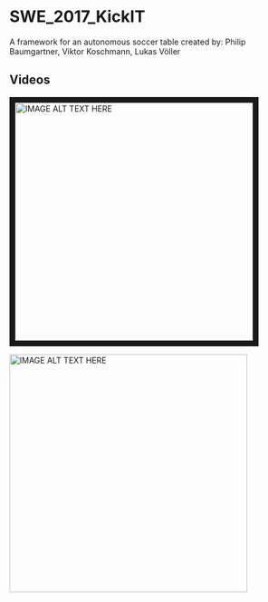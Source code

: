 # SWE_2017_KickIT
A framework for an autonomous soccer table
created by: Philip Baumgartner, Viktor Koschmann, Lukas Völler

## Videos
<p>
<a href="http://www.youtube.com/watch?feature=player_embedded&v=QViL1nncUuw
" target="_blank"><img src="http://img.youtube.com/vi/QViL1nncUuw/0.jpg" 
alt="IMAGE ALT TEXT HERE" width="420" border="10" /></a>

<a href="http://www.youtube.com/watch?feature=player_embedded&v=lwOu3c2qh20
" target="_blank"><img src="http://img.youtube.com/vi/lwOu3c2qh20/0.jpg" 
alt="IMAGE ALT TEXT HERE" width="420"/></a>
</p>
